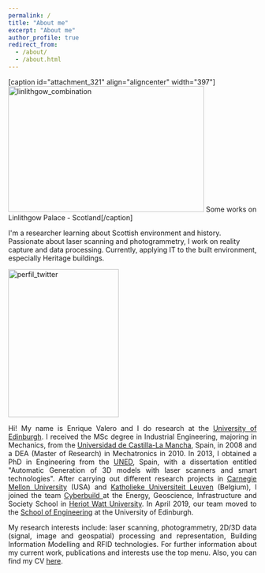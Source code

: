 ```yaml
---
permalink: /
title: "About me"
excerpt: "About me"
author_profile: true
redirect_from: 
  - /about/
  - /about.html
---
```



[caption id="attachment_321" align="aligncenter" width="397"]<img class="  wp-image-321 aligncenter" src="https://beyondthepointclouds.files.wordpress.com/2015/11/linlithgow_combination.png" alt="linlithgow_combination" width="397" height="255" /> Some works on Linlithgow Palace - Scotland[/caption]

I'm a researcher learning about Scottish environment and history. Passionate about laser scanning and photogrammetry, I work on reality capture and data processing. Currently, applying IT to the built environment, especially Heritage buildings.


<a href="https://beyondthepointclouds.files.wordpress.com/2015/09/perfil_twitter.jpg"><img class="alignleft wp-image-21 size-medium" src="https://beyondthepointclouds.files.wordpress.com/2015/09/perfil_twitter.jpg?w=224" alt="perfil_twitter" width="224" height="300" /></a>
<p style="text-align:justify;">Hi! My name is Enrique Valero and I do research at the <a href="http://www.ed.ac.uk">University of Edinburgh</a>. I received the MSc degree in Industrial Engineering, majoring in Mechanics, from the <a href="http://www.uclm.es">Universidad de Castilla-La Mancha</a>, Spain, in 2008 and a DEA (Master of Research) in Mechatronics in 2010. In 2013, I obtained a PhD in Engineering from the <a href="http://www.uned.es">UNED</a>, Spain, with a dissertation entitled "Automatic Generation of 3D models with laser scanners and smart technologies". After carrying out different research projects in <a href="http://www.cmu.edu/">Carnegie Mellon University</a> (USA) and <a href="http://www.kuleuven.be/english">Katholieke Universiteit Leuven</a> (Belgium), I joined the team <a href="http://web.sbe.hw.ac.uk/fbosche/">Cyberbuild </a>at the Energy, Geoscience, Infrastructure and Society School in <a href="https://hw.ac.uk/">Heriot Watt University</a>. In April 2019, our team moved to the <a href="http://www.eng.ed.ac.uk">School of Engineering</a> at the University of Edinburgh.</p>
<p style="text-align:justify;">My research interests include: laser scanning, photogrammetry, 2D/3D data (signal, image and geospatial) processing and representation, Building Information Modelling and RFID technologies. For further information about my current work, publications and interests use the top menu. Also, you can find my CV <a href="https://cp.sync.com/dl/b4b1bfe90/fpmzzv3v-mmduxukr-rt9zr8di-nsv8v9fm">here</a>.</p>
